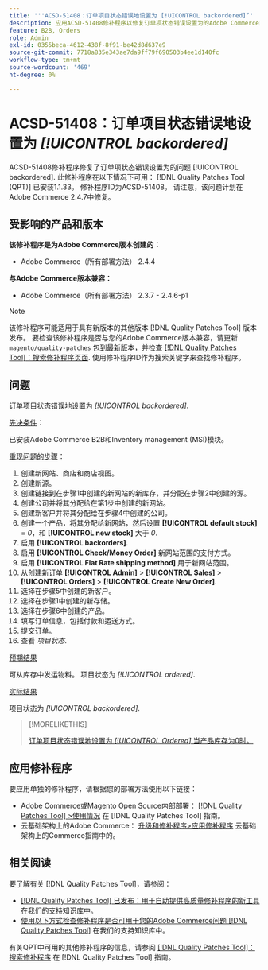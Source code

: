 ```yaml
---
title: '''ACSD-51408：订单项目状态错误地设置为 [!UICONTROL backordered]’'
description: 应用ACSD-51408修补程序以修复订单项状态错误设置为的Adobe Commerce问题 [!UICONTROL backordered].
feature: B2B, Orders
role: Admin
exl-id: 0355beca-4612-438f-8f91-be42d8d637e9
source-git-commit: 7718a835e343ae7da9ff79f690503b4ee1d140fc
workflow-type: tm+mt
source-wordcount: '469'
ht-degree: 0%

---
```


# ACSD-51408：订单项目状态错误地设置为 *[!UICONTROL backordered]*

ACSD-51408修补程序修复了订单项状态错误设置为的问题 [!UICONTROL backordered]. 此修补程序在以下情况下可用： [!DNL Quality Patches Tool (QPT)] 已安装1.1.33。 修补程序ID为ACSD-51408。 请注意，该问题计划在Adobe Commerce 2.4.7中修复。

## 受影响的产品和版本

**该修补程序是为Adobe Commerce版本创建的：**

* Adobe Commerce（所有部署方法） 2.4.4

**与Adobe Commerce版本兼容：**

* Adobe Commerce（所有部署方法） 2.3.7 - 2.4.6-p1

>[!NOTE]
>
>该修补程序可能适用于具有新版本的其他版本 [!DNL Quality Patches Tool] 版本发布。 要检查该修补程序是否与您的Adobe Commerce版本兼容，请更新 `magento/quality-patches` 包到最新版本，并检查 [[!DNL Quality Patches Tool]：搜索修补程序页面](https://experienceleague.adobe.com/tools/commerce-quality-patches/index.html). 使用修补程序ID作为搜索关键字来查找修补程序。

## 问题

订单项目状态错误地设置为 *[!UICONTROL backordered]*.

<u>先决条件</u>：

已安装Adobe Commerce B2B和Inventory management (MSI)模块。

<u>重现问题的步骤</u>：

1. 创建新网站、商店和商店视图。
1. 创建新源。
1. 创建链接到在步骤1中创建的新网站的新库存，并分配在步骤2中创建的源。
1. 创建公司并将其分配给在第1步中创建的新网站。
1. 创建新客户并将其分配给在步骤4中创建的公司。
1. 创建一个产品，将其分配给新网站，然后设置 **[!UICONTROL default stock]** = *0*，和 **[!UICONTROL new stock]** 大于 *0*.
1. 启用 **[!UICONTROL backorders]**.
1. 启用 **[!UICONTROL Check/Money Order]** 新网站范围的支付方式。
1. 启用 **[!UICONTROL Flat Rate shipping method]** 用于新网站范围。
1. 从创建新订单 **[!UICONTROL Admin]** > **[!UICONTROL Sales]** > **[!UICONTROL Orders]** > **[!UICONTROL Create New Order]**.
1. 选择在步骤5中创建的新客户。
1. 选择在步骤1中创建的新存储。
1. 选择在步骤6中创建的产品。
1. 填写订单信息，包括付款和运送方式。
1. 提交订单。
1. 查看 *项目状态*.

<u>预期结果</u>

可从库存中发运物料。 项目状态为 *[!UICONTROL ordered]*.

<u>实际结果</u>

项目状态为 *[!UICONTROL backordered]*.

>[!MORELIKETHIS]
>
>[订单项目状态错误地设置为 *[!UICONTROL Ordered]* 当产品库存为0时。](/help/support-tools/patches-available-in-qpt-tool/v1-1-33/acsd-51735-order-item-status-incorrectly-set.md)

## 应用修补程序

要应用单独的修补程序，请根据您的部署方法使用以下链接：

* Adobe Commerce或Magento Open Source内部部署： [[!DNL Quality Patches Tool] >使用情况](https://experienceleague.adobe.com/docs/commerce-operations/tools/quality-patches-tool/usage.html) 在 [!DNL Quality Patches Tool] 指南。
* 云基础架构上的Adobe Commerce： [升级和修补程序>应用修补程序](https://experienceleague.adobe.com/docs/commerce-cloud-service/user-guide/develop/upgrade/apply-patches.html) 云基础架构上的Commerce指南中的。

## 相关阅读

要了解有关 [!DNL Quality Patches Tool]，请参阅：

* [[!DNL Quality Patches Tool] 已发布：用于自助提供高质量修补程序的新工具](/help/announcements/adobe-commerce-announcements/magento-quality-patches-released-new-tool-to-self-serve-quality-patches.md) 在我们的支持知识库中。
* [使用以下方式检查修补程序是否可用于您的Adobe Commerce问题 [!DNL Quality Patches Tool]](/help/support-tools/patches-available-in-qpt-tool/check-patch-for-magento-issue-with-magento-quality-patches.md) 在我们的支持知识库中。

有关QPT中可用的其他修补程序的信息，请参阅 [[!DNL Quality Patches Tool]：搜索修补程序](https://experienceleague.adobe.com/tools/commerce-quality-patches/index.html) 在 [!DNL Quality Patches Tool] 指南。
